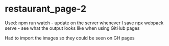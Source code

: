 # restaurant_page-2

Used:
npm run watch - update on the server whenever I save
npx webpack serve - see what the output looks like when using GitHub pages

Had to import the images so they could be seen on GH pages
